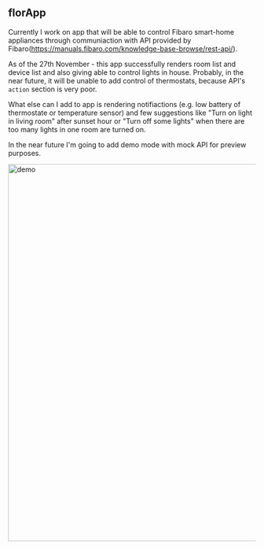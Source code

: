 ## florApp

Currently I work on app that will be able to control Fibaro smart-home appliances through communiaction with API provided by Fibaro(https://manuals.fibaro.com/knowledge-base-browse/rest-api/).

As of the 27th November - this app successfully renders room list and device list and also giving able to control lights in house. Probably, in the near future, it will be unable to add control of thermostats, because API's `action` section is very poor.

What else can I add to app is rendering notifiactions (e.g. low battery of thermostate or temperature sensor) and few suggestions like "Turn on light in living room" after sunset hour or "Turn off some lights" when there are too many lights in one room are turned on.

In the near future I'm going to add demo mode with mock API for preview purposes.


<img width="766" alt="demo" src="https://user-images.githubusercontent.com/111438136/204144613-8ce5c976-97e8-4fb3-a629-8f7d8ce4ef2d.png">
